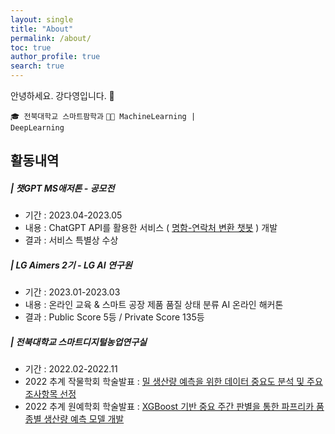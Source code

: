 ```yaml
---
layout: single
title: "About"
permalink: /about/
toc: true
author_profile: true
search: true
---
```


안녕하세요. 강다영입니다. 👋<br>

<code>🎓 전북대학교 스마트팜학과</code> <code>👩‍💻 MachineLearning | DeepLearning</code><br>


## 활동내역
##### | 챗GPT MS애저톤 - 공모전
  - 기간 : 2023.04-2023.05
  - 내용 : ChatGPT API를 활용한 서비스 ( [명함-연락처 변환 챗봇](https://github.com/riverallzero/MSAzureThon) ) 개발 
  - 결과 : 서비스 특별상 수상 

##### | LG Aimers 2기 - LG AI 연구원 
  - 기간 : 2023.01-2023.03
  - 내용 : 온라인 교육 & 스마트 공장 제품 품질 상태 분류 AI 온라인 해커톤
  - 결과 : Public Score 5등 / Private Score 135등 

##### | 전북대학교 스마트디지털농업연구실 
- 기간 : 2022.02-2022.11
- 2022 추계 작물학회 학술발표 : [밀 생산량 예측을 위한 데이터 중요도 분석 및 주요 조사항목 선정](https://github.com/riverallzero/WheatYieldModel)
- 2022 추계 원예학회 학술발표 : [XGBoost 기반 중요 주간 판별을 통한 파프리카 품종별 생산량 예측 모델 개발](https://github.com/riverallzero/PaprikaYieldModel)
